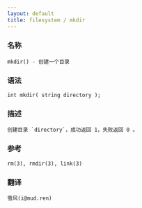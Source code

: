 ```yaml
---
layout: default
title: filesystem / mkdir
---
```


### 名称

    mkdir() - 创建一个目录

### 语法

    int mkdir( string directory );

### 描述

    创建目录 `directory`，成功返回 1，失败返回 0 。

### 参考

    rm(3), rmdir(3), link(3)

### 翻译

    雪风(i@mud.ren)
